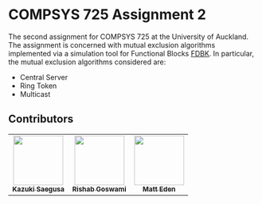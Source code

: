 # COMPSYS 725 Assignment 2

The second assignment for COMPSYS 725 at the University of Auckland. The assignment is concerned with mutual exclusion algorithms implemented via a simulation
tool for Functional Blocks [FDBK](http://ftp.holobloc.com/fbdk2/index.htm). In
particular, the mutual exclusion algorithms considered are:
* Central Server
* Ring Token
* Multicast

## Contributors
<table>
  <tr>
    <td align="center"><a href="https://github.com/kaplunket"><img src="https://avatars1.githubusercontent.com/u/48303748?s=400&v=4" width="100px;" alt=""/><br /><sub><b>Kazuki Saegusa</b></sub></a><br /></td>
    <td align="center"><a href="https://github.com/rishab-goswami"><img src="https://avatars2.githubusercontent.com/u/48303763?s=400&v=4" width="100px;" alt=""/><br /><sub><b>Rishab Goswami</b></sub></a><br /></td>
    <td align="center"><a href="https://github.com/Matteas-Eden"><img src="https://avatars0.githubusercontent.com/u/45587386?v=4" width="100px;" alt=""/><br /><sub><b>Matt Eden</b></sub></a><br /></td>
  </tr>
</table>

